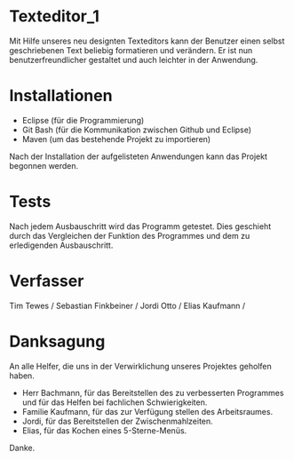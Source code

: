 # Texteditor_1

Mit Hilfe unseres neu designten Texteditors kann der Benutzer einen selbst geschriebenen Text beliebig formatieren und verändern.
Er ist nun benutzerfreundlicher gestaltet und auch leichter in der Anwendung. 

# Installationen

- Eclipse (für die Programmierung)
- Git Bash (für die Kommunikation zwischen Github und Eclipse)
- Maven (um das bestehende Projekt zu importieren)

Nach der Installation der aufgelisteten Anwendungen kann das Projekt begonnen werden. 

# Tests

Nach jedem Ausbauschritt wird das Programm getestet. Dies geschieht durch das Vergleichen der Funktion des Programmes und dem zu erledigenden Ausbauschritt.

# Verfasser

Tim Tewes /
Sebastian Finkbeiner /
Jordi Otto /
Elias Kaufmann /

# Danksagung

An alle Helfer, die uns in der Verwirklichung unseres Projektes geholfen haben. 
- Herr Bachmann, für das Bereitstellen des zu verbesserten Programmes und für das Helfen bei fachlichen Schwierigkeiten. 
- Familie Kaufmann, für das zur Verfügung stellen des Arbeitsraumes.
- Jordi, für das Bereitstellen der Zwischenmahlzeiten.
- Elias, für das Kochen eines 5-Sterne-Menüs.

Danke.
